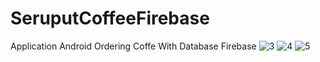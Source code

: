 # SeruputCoffeeFirebase
Application Android Ordering Coffe With Database Firebase
![3](https://user-images.githubusercontent.com/59374440/109415339-a0157100-79ea-11eb-8250-7e2d715e6b91.png)
![4](https://user-images.githubusercontent.com/59374440/109415342-a1df3480-79ea-11eb-8533-a0fbab7077cb.png)
![5](https://user-images.githubusercontent.com/59374440/109415343-a4418e80-79ea-11eb-8314-7a7730bdaa8b.png)
